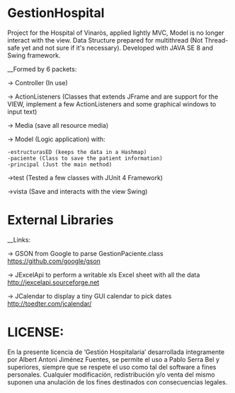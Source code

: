 # GestionHospital
Project for the Hospital of Vinaròs, applied lightly MVC, Model is no longer interact with the view. Data Structure prepared for multithread (Not Thread-safe yet and not sure if it's necessary).
Developed with JAVA SE 8 and Swing framework.

__Formed by 6 packets:

-> Controller (In use)

-> ActionListeners (Classes that extends JFrame and are support for the VIEW, 
implement a few ActionListeners and some graphical windows to input text)

-> Media (save all resource media)

-> Model (Logic application) with:

    -estructurasED (keeps the data in a Hashmap)
    -paciente (Class to save the patient information)
    -principal (Just the main method)

->test (Tested a few classes with JUnit 4 Framework)

->vista (Save and interacts with the view Swing)

# External Libraries
__Links:


-> GSON from Google to parse GestionPaciente.class  
https://github.com/google/gson


-> JExcelApi to perform a writable xls Excel sheet with all the data
http://jexcelapi.sourceforge.net


-> JCalendar to display a tiny GUI calendar to pick dates
http://toedter.com/jcalendar/




# LICENSE:
En la presente licencia de ‘Gestión Hospitalaria’ desarrollada íntegramente por Albert Antoni Jiménez Fuentes, se permite el uso a Pablo Serra Bel y superiores, siempre que se respete el uso como tal del software a fines personales. Cualquier modificación, redistribución y/o venta del mismo suponen una anulación de los fines destinados con consecuencias legales.
